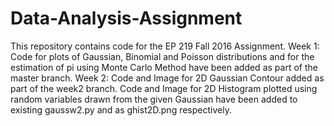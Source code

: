 # Data-Analysis-Assignment
This repository contains code for the EP 219 Fall 2016 Assignment.
Week 1:  Code for plots of Gaussian, Binomial and Poisson distributions and for the estimation of pi using Monte Carlo Method have been added as part of the master branch.
Week 2: Code and Image for 2D Gaussian Contour added as part of the week2 branch. Code and Image for 2D Histogram plotted using random variables drawn from the given Gaussian have been added to existing gaussw2.py and as ghist2D.png respectively.
